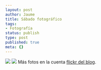 ```yaml
---
layout: post
author: Jaume
title: Sábado fotográfico
tags:
- Fotografía
status: publish
type: post
published: true
meta: {}
---
```

<a href="http://www.flickr.com/photo_zoom.gne?id=385769055&size=o"><img src="http://farm1.static.flickr.com/169/385769055_3889a07b0c.jpg?v=0" class="center noborder"/></a>
<a href="http://www.flickr.com/photo_zoom.gne?id=385770576&size=o"><img src="http://farm1.static.flickr.com/53/385770576_56dc05338e.jpg?v=0" class="center noborder"/></a>
Más fotos en la cuenta <a href="http://www.flickr.com/photos/lerion/">flickr del blog</a>.
